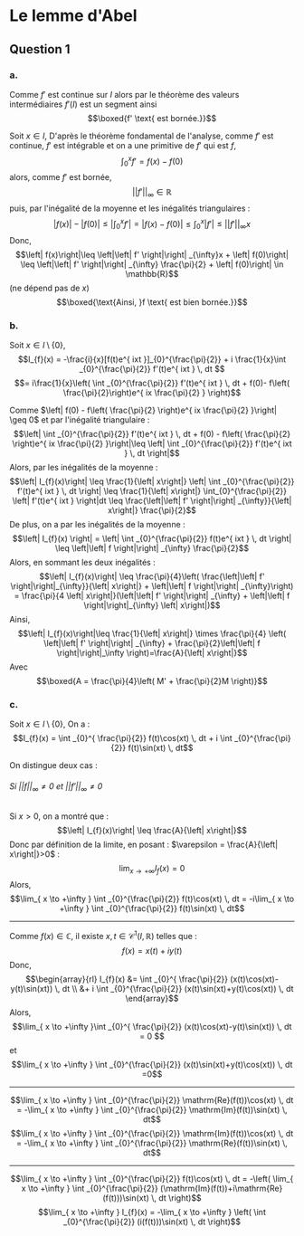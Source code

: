 # Le lemme d'Abel
## Question 1
### a.
Comme $f'$ est continue sur $I$ alors par le théorème des valeurs intermédiaires $f'(I)$ est un segment ainsi 
$$\boxed{f' \text{ est bornée.}}$$

Soit $x \in I$,
D'après le théorème fondamental de l'analyse, comme $f'$ est continue, $f'$ est intégrable et on a une primitive de $f'$ qui est $f$, 
$$\int_{0}^{x} f' = f(x) - f(0)$$
alors, comme $f'$ est bornée,
$$\left|\left| f' \right|\right| _{\infty} \in \mathbb{R}$$
puis, par l'inégalité de la moyenne et les inégalités triangulaires :
$$\left| f(x) \right| - \left| f(0)\right|\leq \left| \int _{0}^{x} f' \right| = \left| f(x) - f(0) \right|\leq \int _{0}^{x} \left| f' \right| \leq \left|\left| f' \right|\right|_{\infty} x$$
Donc, 
$$\left| f(x)\right|\leq \left|\left| f' \right|\right| _{\infty}x + \left| f(0)\right| \leq \left|\left| f' \right|\right| _{\infty} \frac{\pi}{2} + \left| f(0)\right| \in \mathbb{R}$$
(ne dépend pas de $x$)
$$\boxed{\text{Ainsi, }f \text{ est bien bornée.}}$$

### b.
Soit $x \in I \setminus \{ 0 \}$, 
$$I_{f}(x) = -\frac{i}{x}[f(t)e^{ ixt }]_{0}^{\frac{\pi}{2}} + i \frac{1}{x}\int _{0}^{\frac{\pi}{2}} f'(t)e^{ ixt } \, dt $$
$$= i\frac{1}{x}\left( \int _{0}^{\frac{\pi}{2}} f'(t)e^{ ixt } \, dt + f(0)- f\left( \frac{\pi}{2}\right)e^{ ix \frac{\pi}{2}  }  \right)$$

Comme $\left| f(0) - f\left( \frac{\pi}{2} \right)e^{ ix \frac{\pi}{2} }\right| \geq 0$ et par l'inégalité triangulaire : 
$$\left| \int _{0}^{\frac{\pi}{2}} f'(t)e^{ ixt } \, dt + f(0) - f\left( \frac{\pi}{2} \right)e^{ ix \frac{\pi}{2} }\right|\leq \left| \int _{0}^{\frac{\pi}{2}} f'(t)e^{ ixt } \, dt \right|$$
Alors, par les inégalités de la moyenne : 
$$\left| I_{f}(x)\right| \leq \frac{1}{\left| x\right|} \left| \int _{0}^{\frac{\pi}{2}} f'(t)e^{ ixt } \, dt \right| \leq \frac{1}{\left| x\right|} \int_{0}^{\frac{\pi}{2}} \left| f'(t)e^{ ixt } \right|dt \leq \frac{\left|\left| f' \right|\right| _{\infty}}{\left| x\right|} \frac{\pi}{2}$$
De plus, on a par les inégalités de la moyenne :
$$\left| I_{f}(x) \right| = \left| \int _{0}^{\frac{\pi}{2}} f(t)e^{ ixt } \, dt \right| \leq \left|\left| f \right|\right| _{\infty} \frac{\pi}{2}$$
Alors, en sommant les deux inégalités : 
$$\left| I_{f}(x)\right| \leq \frac{\pi}{4}\left( \frac{\left|\left| f' \right|\right|_{\infty}}{\left| x\right|} + \left|\left| f \right|\right| _{\infty}\right) = \frac{\pi}{4 \left| x\right|}(\left|\left| f' \right|\right| _{\infty} + \left|\left| f \right|\right|_{\infty} \left| x\right|)$$
Ainsi, 
$$\left| I_{f}(x)\right|\leq \frac{1}{\left| x\right|} \times \frac{\pi}{4} \left( \left|\left| f' \right|\right| _{\infty} + \frac{\pi}{2}\left|\left| f \right|\right|_\infty \right)=\frac{A}{\left| x\right|}$$
Avec 
$$\boxed{A = \frac{\pi}{4}\left( M' + \frac{\pi}{2}M
\right)}$$

### c.
Soit $x \in I \setminus \{ 0 \}$, 
On a : 
$$I_{f}(x) = \int _{0}^{ \frac{\pi}{2}} f(t)\cos(xt) \, dt + i \int _{0}^{\frac{\pi}{2}} f(t)\sin(xt) \, dt$$

On distingue deux cas : 
###### Si $\left|\left| f \right|\right|_{\infty} \neq 0$ et $\left|\left| f' \right|\right|_{\infty} \neq 0$
Si $x >0$, on a montré que : 
$$\left| I_{f}(x)\right| \leq \frac{A}{\left| x\right|}$$
Donc par définition de la limite, en posant : $\varepsilon = \frac{A}{\left| x\right|}>0$ :
$$\lim_{ x \to +\infty } I_{f}(x) = 0$$
Alors, 
$$\lim_{ x \to +\infty } \int _{0}^{\frac{\pi}{2}} f(t)\cos(xt) \, dt = -i\lim_{ x \to +\infty } \int _{0}^{\frac{\pi}{2}} f(t)\sin(xt) \, dt$$
___
Comme $f(x) \in \mathbb{C}$, il existe $x, t \in \mathcal{C}^{1}(I, \mathbb{R})$ telles que : 
$$f(x) = x(t) + iy(t)$$
Donc, 
$$\begin{array}{rl}
I_{f}(x) &= \int _{0}^{ \frac{\pi}{2}} (x(t)\cos(xt)-y(t)\sin(xt)) \, dt  \\
&+ i \int _{0}^{\frac{\pi}{2}} (x(t)\sin(xt)+y(t)\cos(xt)) \, dt
\end{array}$$
Alors, 
$$\lim_{ x \to +\infty }\int _{0}^{ \frac{\pi}{2}} (x(t)\cos(xt)-y(t)\sin(xt)) \, dt = 0  $$
et
$$\lim_{ x \to +\infty } \int _{0}^{\frac{\pi}{2}} (x(t)\sin(xt)+y(t)\cos(xt)) \, dt =0$$
___
$$\lim_{ x \to +\infty } \int _{0}^{\frac{\pi}{2}} \mathrm{Re}(f(t))\cos(xt) \, dt = -\lim_{ x \to +\infty } \int _{0}^{\frac{\pi}{2}} \mathrm{Im}(f(t))\sin(xt) \, dt$$
$$\lim_{ x \to +\infty } \int _{0}^{\frac{\pi}{2}} \mathrm{Im}(f(t))\cos(xt) \, dt = -\lim_{ x \to +\infty } \int _{0}^{\frac{\pi}{2}} \mathrm{Re}(f(t))\sin(xt) \, dt$$
___
$$\lim_{ x \to +\infty } \int _{0}^{\frac{\pi}{2}} f(t)\cos(xt) \, dt = -\left( \lim_{ x \to +\infty } \int _{0}^{\frac{\pi}{2}} (\mathrm{Im}(f(t))+i\mathrm{Re}(f(t)))\sin(xt) \, dt \right)$$
$$\lim_{ x \to +\infty } I_{f}(x) = -\lim_{ x \to +\infty } \left( \int _{0}^{\frac{\pi}{2}} (i(f(t)))\sin(xt) \, dt  \right)$$